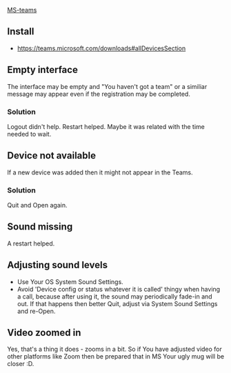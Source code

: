 [MS-teams](https://websiteforstudents.com/how-to-install-microsoft-teams-on-ubuntu-20-04-18-04/)

## Install

* https://teams.microsoft.com/downloads#allDevicesSection

## Empty interface

The interface may be empty and "You haven't got a team" or a similiar message may appear even if the registration may be completed.

### Solution

Logout didn't help. Restart helped. Maybe it was related with the time needed to wait.

## Device not available

If a new device was added then it might not appear in the Teams.

### Solution

Quit and Open again.

## Sound missing

A restart helped.

## Adjusting sound levels

* Use Your OS System Sound Settings.
* Avoid 'Device config or status whatever it is called' thingy when having a call, because after using it, the sound may
periodically fade-in and out. If that happens then better Quit, adjust via System Sound Settings and re-Open.

## Video zoomed in

Yes, that's a thing it does - zooms in a bit. So if You have adjusted video for other platforms like Zoom then be prepared that in MS Your ugly mug will be closer :D.
